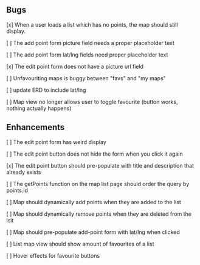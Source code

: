 ## Bugs

[x] When a user loads a list which has no points, the map should still display.

[ ] The add point form picture field needs a proper placeholder text

[ ] The add point form lat/lng fields need proper placeholder text

[x] The edit point form does not have a picture url field

[ ] Unfavouriting maps is buggy between "favs" and "my maps"

[ ] update ERD to include lat/lng

[ ] Map view no longer allows user to toggle favourite (button works, nothing actually happens)

## Enhancements

[ ] The edit point form has weird display

[ ] The edit point button does not hide the form when you click it again

[x] The edit point button should pre-populate with title and description that already exists

[ ] The getPoints function on the map list page should order the query by points.id

[ ] Map should dynamically add points when they are added to the list

[ ] Map should dynamically remove points when they are deleted from the lsit

[ ] Map should pre-populate add-point form with lat/lng when clicked

[ ] List map view should show amount of favourites of a list

[ ] Hover effects for favourite buttons
